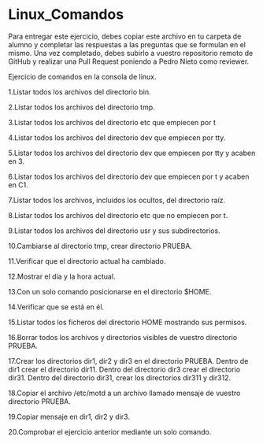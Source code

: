 # Linux_Comandos

Para entregar este ejercicio, debes copiar este archivo en tu carpeta de alumno y completar las respuestas a las preguntas que se formulan en el mismo.
Una vez completado, debes subirlo a vuestro repositorio remoto de GitHub y realizar una Pull Request poniendo a Pedro Nieto como reviewer.


Ejercicio de comandos en la consola de linux.

  1.Listar todos los archivos del directorio bin.
    
     
    
  2.Listar todos los archivos del directorio tmp.
   
    
    
  3.Listar todos los archivos del directorio etc que empiecen por t 
    
    
  
  4.Listar todos los archivos del directorio dev que empiecen por tty.
    
    
    
  5.Listar todos los archivos del directorio dev que empiecen por tty y acaben en 3.
    
    
    
  6.Listar todos los archivos del directorio dev que empiecen por t y acaben en C1.
    
    

  7.Listar todos los archivos, incluidos los ocultos, del directorio raíz.
    
    
    
  8.Listar todos los archivos del directorio etc que no empiecen por t.
    
    

  9.Listar todos los archivos del directorio usr y sus subdirectorios.
    
    

  10.Cambiarse al directorio tmp, crear directorio PRUEBA.
    
    

  11.Verificar que el directorio actual ha cambiado.
    
    

  12.Mostrar el día y la hora actual.
    
    

  13.Con un solo comando posicionarse en el directorio $HOME.
    
    
 
  14.Verificar que se está en él.
    
    

  15.Listar todos los ficheros del directorio HOME mostrando sus permisos.
    
    

  16.Borrar todos los archivos y directorios visibles de vuestro directorio PRUEBA.
    
    

  17.Crear los directorios dir1, dir2 y dir3 en el directorio PRUEBA. Dentro de dir1 crear el directorio dir11. Dentro del directorio 
  dir3 crear el directorio dir31. Dentro del directorio dir31, crear los directorios dir311 y dir312.
    
    
    
  18.Copiar el archivo /etc/motd a un archivo llamado mensaje de vuestro directorio PRUEBA.
    
    

  19.Copiar mensaje en dir1, dir2 y dir3.
    
    
    
  20.Comprobar el ejercicio anterior mediante un solo comando.
    

    
   
